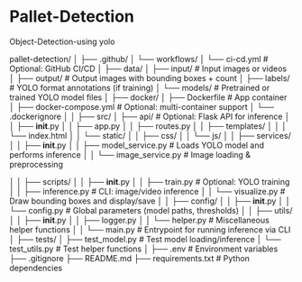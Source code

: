 # Pallet-Detection
Object-Detection-using yolo

pallet-detection/
│
├── .github/
│   └── workflows/
│       └── ci-cd.yml               # Optional: GitHub CI/CD
│
├── data/
│   ├── input/                      # Input images or videos
│   ├── output/                     # Output images with bounding boxes + count
│   ├── labels/                     # YOLO format annotations (if training)
│   └── models/                     # Pretrained or trained YOLO model files
│
├── docker/
│   ├── Dockerfile                  # App container
│   ├── docker-compose.yml          # Optional: multi-container support
│   └── .dockerignore
│
│
├── src/
│   ├── api/                        # Optional: Flask API for inference
│   │   ├── __init__.py
│   │   ├── app.py
│   │   ├── routes.py
│   │   ├── templates/
│   │   │   └── index.html
│   │   └── static/
│   │       ├── css/
│   │       └── js/
│
│   ├── services/
│   │   ├── __init__.py
│   │   ├── model_service.py        # Loads YOLO model and performs inference
│   │   └── image_service.py        # Image loading & preprocessing

│
│   ├── scripts/
│   │   ├── __init__.py
│   │   ├── train.py                # Optional: YOLO training
│   │   ├── inference.py            # CLI: image/video inference
│   │   └── visualize.py            # Draw bounding boxes and display/save
│
│   ├── config/
│   │   ├── __init__.py
│   │   └── config.py               # Global parameters (model paths, thresholds)
│
│   ├── utils/
│   │   ├── __init__.py
│   │   ├── logger.py
│   │   └── helper.py               # Miscellaneous helper functions
│
│   └── main.py                     # Entrypoint for running inference via CLI
│
├── tests/
│   ├── test_model.py               # Test model loading/inference
│   └── test_utils.py               # Test helper functions
│
├── .env                            # Environment variables
├── .gitignore
├── README.md
├── requirements.txt                # Python dependencies
